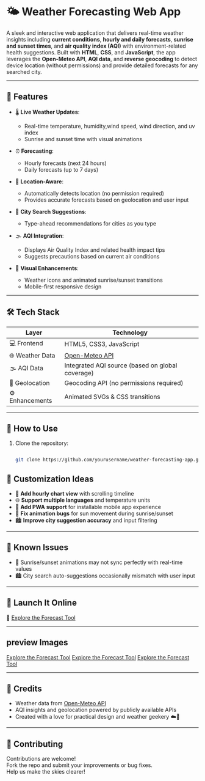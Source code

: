 # 🌤️ Weather Forecasting Web App

A sleek and interactive web application that delivers real-time weather insights including **current conditions**, **hourly and daily forecasts**, **sunrise and sunset times**, and **air quality index (AQI)** with environment-related health suggestions. Built with **HTML**, **CSS**, and **JavaScript**, the app leverages the **Open-Meteo API**, **AQI data**, and **reverse geocoding** to detect device location (without permissions) and provide detailed forecasts for any searched city.

---

## 🚀 Features

- 🌡️ **Live Weather Updates**:
  - Real-time temperature, humidity,wind speed, wind direction, and uv index
  - Sunrise and sunset time with visual animations

- ⏰ **Forecasting**:
  - Hourly forecasts (next 24 hours)
  - Daily forecasts (up to 7 days)

- 🧭 **Location-Aware**:
  - Automatically detects location (no permission required)
  - Provides accurate forecasts based on geolocation and user input

- 🌆 **City Search Suggestions**:
  - Type-ahead recommendations for cities as you type

- 🌫️ **AQI Integration**:
  - Displays Air Quality Index and related health impact tips
  - Suggests precautions based on current air conditions

- 🎨 **Visual Enhancements**:
  - Weather icons and animated sunrise/sunset transitions
  - Mobile-first responsive design

---

## 🛠 Tech Stack

| Layer              | Technology                                      |
|-------------------|--------------------------------------------------|
| 💻 Frontend        | HTML5, CSS3, JavaScript                          |
| 🌐 Weather Data    | [Open-Meteo API](https://open-meteo.com)         |
| 🌫️ AQI Data        | Integrated AQI source (based on global coverage) |
| 🧭 Geolocation     | Geocoding API (no permissions required)          |
| ⚙️ Enhancements     | Animated SVGs & CSS transitions                  |


---

## 🧪 How to Use

1. Clone the repository:
   ```bash
   
   git clone https://github.com/yourusername/weather-forecasting-app.git

## 🌟 Customization Ideas

- 🔁 **Add hourly chart view** with scrolling timeline
- 🌐 **Support multiple languages** and temperature units
- 📱 **Add PWA support** for installable mobile app experience
- 🎯 **Fix animation bugs** for sun movement during sunrise/sunset
- 🏙️ **Improve city suggestion accuracy** and input filtering

---

## 🐞 Known Issues

- 🌄 Sunrise/sunset animations may not sync perfectly with real-time values
- 🏙️ City search auto-suggestions occasionally mismatch with user input

---

## 🔗 Launch It Online

🧪 [Explore the Forecast Tool](https://AvinashAshishMistry.github.io/WeatherForcasting/)

---
## preview Images
[Explore the Forecast Tool](preview/p1.png)
[Explore the Forecast Tool](preview/p2.png)
[Explore the Forecast Tool](preview/p3.png)

---
## 🙌 Credits

- Weather data from [Open-Meteo API](https://open-meteo.com)
- AQI insights and geolocation powered by publicly available APIs
- Created with a love for practical design and weather geekery ☁️💙

---

## 🤝 Contributing

Contributions are welcome!  
Fork the repo and submit your improvements or bug fixes.  
Help us make the skies clearer!
